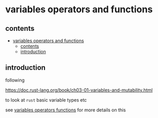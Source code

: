 # variables operators and functions

## contents
- [variables operators and functions](#variables-operators-and-functions)
  - [contents](#contents)
  - [introduction](#introduction)

## introduction

following

https://doc.rust-lang.org/book/ch03-01-variables-and-mutability.html

to look at `rust` basic variable types etc

see [variables operators functions](../projects/variables-operators-functions/) for more details on this

